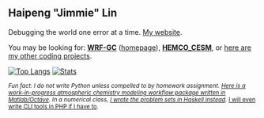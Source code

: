 ## Haipeng "Jimmie" Lin

Debugging the world one error at a time. [My website](https://jimmielin.me).

You may be looking for: **[WRF-GC](https://github.com/jimmielin/wrf-gc-release)** ([homepage](https://fugroup.org/index.php/WRF-GC)), **[HEMCO_CESM](https://github.com/jimmielin/HEMCO_CESM)**, or [here are my other coding projects](https://jimmielin.me/code/).

[![Top Langs](https://github-readme-stats.vercel.app/api/top-langs/?username=jimmielin&layout=compact&hide=Roff)](https://github.com/jimmielin)
[![Stats](https://github-readme-stats.vercel.app/api?username=jimmielin&count_private=true&line_height=20)](https://github.com/jimmielin)

<sub>*Fun fact: I do not write Python unless compelled to by homework assignment. [Here is a work-in-progress atmospheric chemistry modeling workflow package written in Matlab/Octave](https://github.com/jimmielin/mtools). In a numerical class, [I wrote the problem sets in Haskell instead](https://github.com/jimmielin/HW-Numerical-Analysis-Spring-2016).* [I will even write CLI tools in PHP if I have to](https://github.com/jimmielin/wrf-gchp-dev-tools/tree/master/generate_gigc_convert_state_chm_spec).</sub>
